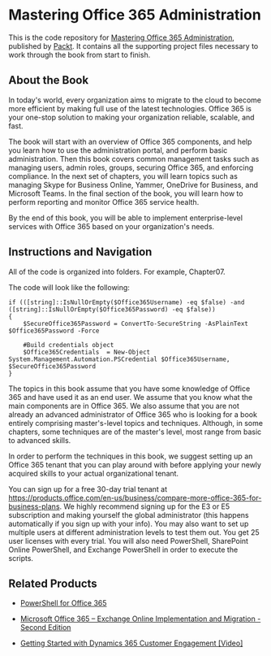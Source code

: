 # Mastering Office 365 Administration
This is the code repository for [Mastering Office 365 Administration](https://www.packtpub.com/virtualization-and-cloud/mastering-office-365-administration?utm_source=github&utm_medium=repository&utm_campaign=9781787288638), published by [Packt](https://www.packtpub.com/?utm_source=github). It contains all the supporting project files necessary to work through the book from start to finish.
## About the Book
In today's world, every organization aims to migrate to the cloud to become more efficient by making full use of the latest technologies. Office 365 is your one-stop solution to making your organization reliable, scalable, and fast.

The book will start with an overview of Office 365 components, and help you learn how to use the administration portal, and perform basic administration. Then this book covers common management tasks such as managing users, admin roles, groups, securing Office 365, and enforcing compliance. In the next set of chapters, you will learn topics such as managing Skype for Business Online, Yammer, OneDrive for Business, and Microsoft Teams. In the final section of the book, you will learn how to perform reporting and monitor Office 365 service health.

By the end of this book, you will be able to implement enterprise-level services with Office 365 based on your organization's needs.
## Instructions and Navigation
All of the code is organized into folders. For example, Chapter07.

The code will look like the following:
```
if (([string]::IsNullOrEmpty($Office365Username) -eq $false) -and ([string]::IsNullOrEmpty($Office365Password) -eq $false))
{
    $SecureOffice365Password = ConvertTo-SecureString -AsPlainText $Office365Password -Force

    #Build credentials object
    $Office365Credentials  = New-Object System.Management.Automation.PSCredential $Office365Username, $SecureOffice365Password
}
```

The topics in this book assume that you have some knowledge of Office 365 and have used it as an end user. We assume that you know what the main components are in Office 365. We also assume that you are not already an advanced administrator of Office 365 who is looking for a book entirely comprising master's-level topics and techniques. Although, in some chapters, some techniques are of the master's level, most range from basic to advanced skills.

In order to perform the techniques in this book, we suggest setting up an Office 365 tenant that you can play around with before applying your newly acquired skills to your actual organizational tenant.

You can sign up for a free 30-day trial tenant at https://products.office.com/en-us/business/compare-more-office-365-for-business-plans. We highly recommend signing up for the E3 or E5 subscription and making yourself the global administrator (this happens automatically if you sign up with your info). You may also want to set up multiple users at different administration levels to test them out. You get 25 user licenses with every trial. You will also need PowerShell, SharePoint Online PowerShell, and Exchange PowerShell in order to execute the scripts.

## Related Products
* [PowerShell for Office 365](https://www.packtpub.com/networking-and-servers/powershell-office-365?utm_source=github&utm_medium=repository&utm_campaign=9781787127999)

* [Microsoft Office 365 – Exchange Online Implementation and Migration - Second Edition](https://www.packtpub.com/networking-and-servers/microsoft-office-365-exchange-online-implementation-and-migration-second-edit?utm_source=github&utm_medium=repository&utm_campaign=9781784395520)

* [Getting Started with Dynamics 365 Customer Engagement [Video]](https://www.packtpub.com/game-development/getting-started-dynamics-365-customer-engagement-video?utm_source=github&utm_medium=repository&utm_campaign=9781788292887)
